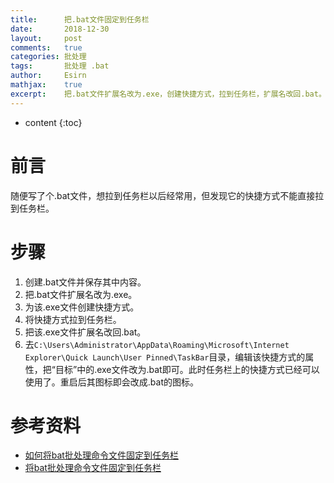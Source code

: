 ```yaml
---
title:		把.bat文件固定到任务栏
date:		2018-12-30
layout:		post
comments:	true
categories:	批处理
tags:		批处理 .bat
author:		Esirn
mathjax:	true
excerpt: 	把.bat文件扩展名改为.exe，创建快捷方式，拉到任务栏，扩展名改回.bat。
---
```

* content
{:toc}

# 前言
随便写了个.bat文件，想拉到任务栏以后经常用，但发现它的快捷方式不能直接拉到任务栏。 

# 步骤
1. 创建.bat文件并保存其中内容。 
2. 把.bat文件扩展名改为.exe。 
3. 为该.exe文件创建快捷方式。 
4. 将快捷方式拉到任务栏。 
5. 把该.exe文件扩展名改回.bat。 
6. 去`C:\Users\Administrator\AppData\Roaming\Microsoft\Internet Explorer\Quick Launch\User Pinned\TaskBar`目录，编辑该快捷方式的属性，把“目标”中的.exe文件改为.bat即可。此时任务栏上的快捷方式已经可以使用了。重启后其图标即会改成.bat的图标。

# 参考资料
- [如何将bat批处理命令文件固定到任务栏](https://blog.csdn.net/ouyang_peng/article/details/84587186)
- [将bat批处理命令文件固定到任务栏](https://blog.csdn.net/tty521/article/details/79673843)
